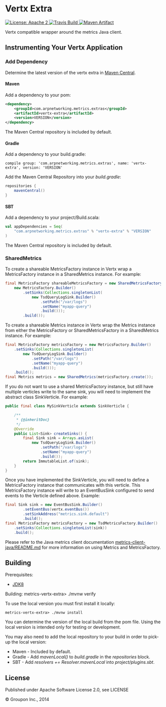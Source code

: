 Vertx Extra
===========

<a href="https://raw.githubusercontent.com/ArpNetworking/metrics-vertx-extra/master/LICENSE">
    <img src="https://img.shields.io/hexpm/l/plug.svg"
         alt="License: Apache 2">
</a>
<a href="https://travis-ci.org/ArpNetworking/metrics-vertx-extra/">
    <img src="https://travis-ci.org/ArpNetworking/metrics-vertx-extra.png"
         alt="Travis Build">
</a>
<a href="http://search.maven.org/#search%7Cga%7C1%7Cg%3A%22com.arpnetworking.metrics.extras%22%20a%3A%22vertx-extra%22">
    <img src="https://img.shields.io/maven-central/v/com.arpnetworking.metrics.extras/vertx-extra.svg"
         alt="Maven Artifact">
</a>

Vertx compatible wrapper around the metrics Java client. 

Instrumenting Your Vertx Application
------------------------------------

### Add Dependency

Determine the latest version of the vertx extra in [Maven Central](http://search.maven.org/#search%7Cga%7C1%7Cg%3A%22com.arpnetworking.metrics.extras%22%20a%3A%22vertx-extra%22).

#### Maven

Add a dependency to your pom:

```xml
<dependency>
    <groupId>com.arpnetworking.metrics.extras</groupId>
    <artifactId>vertx-extra</artifactId>
    <version>VERSION</version>
</dependency>
```

The Maven Central repository is included by default.

#### Gradle

Add a dependency to your build.gradle:

    compile group: 'com.arpnetworking.metrics.extras', name: 'vertx-extra', version: 'VERSION'

Add the Maven Central Repository into your *build.gradle*:

```groovy
repositories {
    mavenCentral()
}
```

#### SBT

Add a dependency to your project/Build.scala:

```scala
val appDependencies = Seq(
    "com.arpnetworking.metrics.extras" % "vertx-extra" % "VERSION"
)
```

The Maven Central repository is included by default.

### SharedMetrics

To create a shareable MetricsFactory instance in Vertx wrap a MetricsFactory instance in a SharedMetrics instance.  For example:

```java
final MetricsFactory shareableMetricsFactory = new SharedMetricsFactory(
    new MetricsFactory.Builder()
        .setSinks(Collections.singletonList(
            new TsdQueryLogSink.Builder()
                .setPath("/var/logs")
                .setName("myapp-query")
                .build()));
        .build());
```

To create a shareable Metrics instance in Vertx wrap the Metrics instance from either the MetricsFactory or SharedMetricsFactory in a SharedMetrics instance.  For example:

```java
final MetricsFactory metricsFactory = new MetricsFactory.Builder()
    .setSinks(Collections.singletonList(
        new TsdQueryLogSink.Builder()
            .setPath("/var/logs")
            .setName("myapp-query")
            .build()));
    .build();
final Metrics metrics = new SharedMetrics(metricsFactory.create());
```

If you do not want to use a shared MetricsFactory instance, but still have multiple verticles write to the same sink, you will need to implement the abstract class SinkVerticle. For example:

```java
public final class MySinkVerticle extends SinkVerticle {

    /**
     * {@inheritDoc}
     */
    @Override
    public List<Sink> createSinks() {
        final Sink sink = Arrays.asList(
            new TsdQueryLogSink.Builder()
                .setPath("/var/logs")
                .setName("myapp-query")
                .build());
        return ImmutableList.of(sink);
    }
}
```

Once you have implemented the SinkVerticle, you will need to define a MetricsFactory instance that communicates with this verticle. This MetricsFactory instance will write to an EventBusSink configured to send events to the Verticle defined above. Example:

```java
final Sink sink = new EventBusSink.Builder()
        .setEventBus(vertx.eventBus())
        .setSinkAddress("metrics.sink.default")
        .build();
final MetricsFactory metricsFactory = new TsdMetricsFactory.Builder()
    .setSinks(Collections.singletonList(sink))
    .build();
```

Please refer to the Java metrics client documentation [metrics-client-java/README.md](https://github.com/ArpNetworking/metrics-client-java/blob/master/README.md) for more information on using Metrics and MetricsFactory.

Building
--------

Prerequisites:
* [JDK8](http://www.oracle.com/technetwork/java/javase/downloads/jdk8-downloads-2133151.html)

Building:
    metrics-vertx-extra> ./mvnw verify

To use the local version you must first install it locally:

    metrics-vertx-extra> ./mvnw install

You can determine the version of the local build from the pom file.  Using the local version is intended only for testing or development.

You may also need to add the local repository to your build in order to pick-up the local version:

* Maven - Included by default.
* Gradle - Add *mavenLocal()* to *build.gradle* in the *repositories* block.
* SBT - Add *resolvers += Resolver.mavenLocal* into *project/plugins.sbt*.

License
-------

Published under Apache Software License 2.0, see LICENSE

&copy; Groupon Inc., 2014
